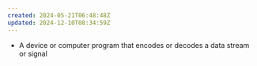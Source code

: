```yaml
---
created: 2024-05-21T06:48:48Z
updated: 2024-12-10T08:34:59Z
---
```

- A device or computer program that encodes or decodes a data stream or signal